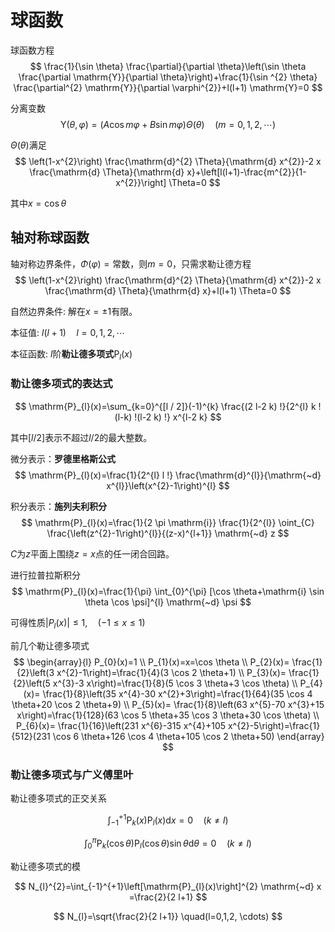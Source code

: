# 球函数

球函数方程
$$
\frac{1}{\sin \theta} \frac{\partial}{\partial \theta}\left(\sin \theta \frac{\partial \mathrm{Y}}{\partial \theta}\right)+\frac{1}{\sin ^{2} \theta} \frac{\partial^{2} \mathrm{Y}}{\partial \varphi^{2}}+l(l+1) \mathrm{Y}=0
$$

分离变数
$$
\mathrm{Y}(\theta, \varphi)=(A \cos m \varphi+B \sin m \varphi) \Theta(\theta) \quad (m=0,1,2,\cdots)
$$

$\Theta(\theta)$满足
$$
\left(1-x^{2}\right) \frac{\mathrm{d}^{2} \Theta}{\mathrm{d} x^{2}}-2 x \frac{\mathrm{d} \Theta}{\mathrm{d} x}+\left[l(l+1)-\frac{m^{2}}{1-x^{2}}\right] \Theta=0
$$

其中$x=\cos \theta$

## 轴对称球函数

轴对称边界条件，$\Phi(\varphi)= \text{常数}$，则$m=0$，只需求勒让德方程
$$
\left(1-x^{2}\right) \frac{\mathrm{d}^{2} \Theta}{\mathrm{d} x^{2}}-2 x \frac{\mathrm{d} \Theta}{\mathrm{d} x}+l(l+1) \Theta=0
$$

自然边界条件: 解在$x=\pm 1$有限。

本征值: $l(l+1) \quad l=0,1,2,\cdots$

本征函数: $l$阶**勒让德多项式**$\mathrm{P}_{l}(x)$

### 勒让德多项式的表达式

$$
\mathrm{P}_{l}(x)=\sum_{k=0}^{[l / 2]}(-1)^{k} \frac{(2 l-2 k) !}{2^{l} k !(l-k) !(l-2 k) !} x^{l-2 k}
$$

其中$[l / 2]$表示不超过$l/2$的最大整数。

微分表示：**罗德里格斯公式**
$$
\mathrm{P}_{l}(x)=\frac{1}{2^{l} l !} \frac{\mathrm{d}^{l}}{\mathrm{~d} x^{l}}\left(x^{2}-1\right)^{l}
$$

积分表示：**施列夫利积分**
$$
\mathrm{P}_{l}(x)=\frac{1}{2 \pi \mathrm{i}} \frac{1}{2^{l}} \oint_{C} \frac{\left(z^{2}-1\right)^{l}}{(z-x)^{l+1}} \mathrm{~d} z
$$

$C$为$z$平面上围绕$z=x$点的任一闭合回路。

进行拉普拉斯积分
$$
\mathrm{P}_{l}(x)=\frac{1}{\pi} \int_{0}^{\pi} [\cos \theta+\mathrm{i} \sin \theta \cos \psi]^{l} \mathrm{~d} \psi
$$

可得性质$\left|P_{l}(x)\right| \leqslant 1, \quad(-1 \leqslant x \leqslant 1)$

前几个勒让德多项式
$$
\begin{array}{l} 
P_{0}(x)=1 \\
P_{1}(x)=x=\cos \theta \\
P_{2}(x)= \frac{1}{2}\left(3 x^{2}-1\right)=\frac{1}{4}(3 \cos 2 \theta+1) \\
P_{3}(x)= \frac{1}{2}\left(5 x^{3}-3 x\right)=\frac{1}{8}(5 \cos 3 \theta+3 \cos \theta) \\
P_{4}(x)= \frac{1}{8}\left(35 x^{4}-30 x^{2}+3\right)=\frac{1}{64}(35 \cos 4 \theta+20 \cos 2 \theta+9) \\
P_{5}(x)= \frac{1}{8}\left(63 x^{5}-70 x^{3}+15 x\right)=\frac{1}{128}(63 \cos 5 \theta+35 \cos 3 \theta+30 \cos \theta) \\
P_{6}(x)= \frac{1}{16}\left(231 x^{6}-315 x^{4}+105 x^{2}-5\right)=\frac{1}{512}(231 \cos 6 \theta+126 \cos 4 \theta+105 \cos 2 \theta+50)
\end{array}
$$

### 勒让德多项式与广义傅里叶


勒让德多项式的正交关系

$$
\int_{-1}^{+1} \mathrm{P}_{k}(x) \mathrm{P}_{l}(x) \mathrm{d} x=0 \quad(k \neq l)
$$

$$
\int_{0}^{\pi} \mathrm{P}_{k}(\cos \theta) \mathrm{P}_{l}(\cos \theta) \sin \theta \mathrm{d} \theta=0 \quad(k \neq l)
$$

勒让德多项式的模

$$
N_{l}^{2}=\int_{-1}^{+1}\left[\mathrm{P}_{l}(x)\right]^{2} \mathrm{~d} x =\frac{2}{2 l+1}
$$

$$
N_{l}=\sqrt{\frac{2}{2 l+1}} \quad(l=0,1,2, \cdots)
$$

